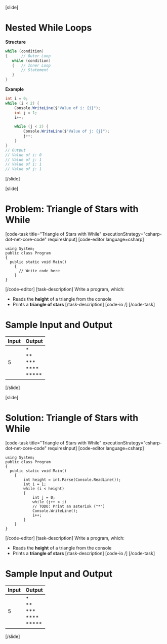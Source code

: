 [slide]
# Nested While Loops
**Structure**

```csharp
while (condition) 
{      // Outer Loop 
   while (condition) 
   {   // Inner Loop
       // Statement
   }
}
```
**Example**

```csharp
int i = 0;
while (i < 2) {
    Console.WriteLine($"Value of i: {i}");
    int j = 1;
    i++;

    while (j < 2) {
        Console.WriteLine($"Value of j: {j}");
        j++;
    }
}
// Output
// Value of i: 0 
// Value of j: 1 
// Value of i: 1 
// Value of j: 1 
```
[/slide]

[slide]
# Problem: Triangle of Stars with While
[code-task title="Triangle of Stars with While" executionStrategy="csharp-dot-net-core-code" requiresInput]
[code-editor language=csharp]
```
using System;
public class Program
{
  public static void Main()
    {
      // Write code here
    }
}
```
[/code-editor]
[task-description]
Write a program, which:

* Reads the **height** of a triangle from the console
* Prints a **triangle of stars**
[/task-description]
[code-io /]
[/code-task]
# Sample Input and Output
|Input|Output|
|-----|------|
|5|\*<br>\*\*<br>\*\*\*<br>\*\*\*\*<br>\*\*\*\*\*|
[/slide]

[slide]
# Solution: Triangle of Stars with While
[code-task title="Triangle of Stars with While" executionStrategy="csharp-dot-net-core-code" requiresInput]
[code-editor language=csharp]
```
using System;
public class Program
{
  public static void Main()
    {
        int height = int.Parse(Console.ReadLine());
        int i = 1;
        while (i < height)
        {
            int j = 0;
            while (j++ < i) 
            // TODO: Print an asterisk ("*")
            Console.WriteLine();
            i++;
        }
    }
}
```
[/code-editor]
[task-description]
Write a program, which:

* Reads the **height** of a triangle from the console
* Prints a **triangle of stars**
[/task-description]
[code-io /]
[/code-task]
# Sample Input and Output
|Input|Output|
|-----|------|
|5|\*<br>\*\*<br>\*\*\*<br>\*\*\*\*<br>\*\*\*\*\*|
[/slide]